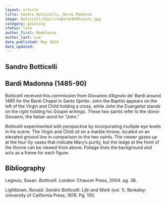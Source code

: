 ```yaml
---
layout: article
title: Sandro Botticelli, Bardi Madonna
image: BotticelliSSpiritoBardiBVMSaints.jpg
category: painting
status: live
author_first: Madeleine 
author_last: Lee
date_published: May 2024
date_updated:
---
```


## Sandro Botticelli
## Bardi Madonna (1485-90)

Botticelli received this commission from Giovanno d’Agnolo de’ Bardi around 1485 for the Bardi Chapel in Santo Spirito. John the Baptist appears on the left of the Virgin and Child holding a cross, while John the Evangelist stands on the right holding his Gospel writings. These two saints refer to the donor Giovanni, the Italian word for “John.”  

 

Botticelli experimented with perspective by incorporating multiple eye levels in his scene. The Virgin and Child sit on a marble throne, located on an elevated ground line in comparison to the two saints. The viewer gazes up at the four lily vases that indicate Mary’s purity, but the ledge at the front of the throne can be viewed from above. Foliage lines the background and acts as a frame for each figure. 

 
## Bibliography
Legouix, Susan. *Botticelli.* London: Chaucer Press, 2004. pg. 38. 

Lightbown, Ronald. *Sandro Botticelli: Life and Work* (vol. 1). Berkeley: University of California Press, 1978. Pg. 100. 
